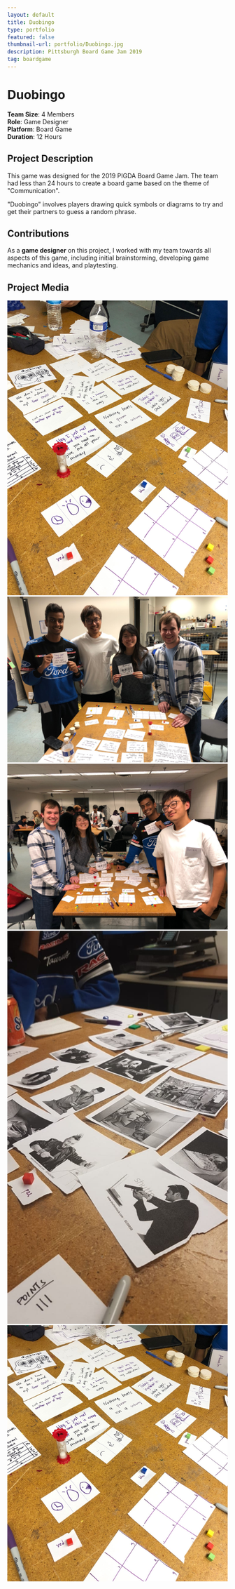 ```yaml
---
layout: default
title: Duobingo
type: portfolio
featured: false
thumbnail-url: portfolio/Duobingo.jpg
description: Pittsburgh Board Game Jam 2019
tag: boardgame
---
```


# Duobingo
**Team Size**: 4 Members  
**Role**: Game Designer  
**Platform**: Board Game  
**Duration**: 12 Hours  

## Project Description
This game was designed for the 2019 PIGDA Board Game Jam. The team had less than 24 hours to create a board game based on the theme of "Communication".

"Duobingo" involves players drawing quick symbols or diagrams to try and get their partners to guess a random phrase.

## Contributions
As a **game designer** on this project, I worked with my team towards all aspects of this game, including initial brainstorming, developing game mechanics and ideas, and playtesting.

## Project Media
<img src="../media/Duobingo/DB1.jpg" width="560"/>

<img src="../media/Duobingo/DB2.jpg" width="560"/>

<img src="../media/Duobingo/DB3.jpg" width="560"/>

<img src="../media/Duobingo/DB4.jpg" width="560"/>

<img src="../media/Duobingo/DB5.jpg" width="560"/>